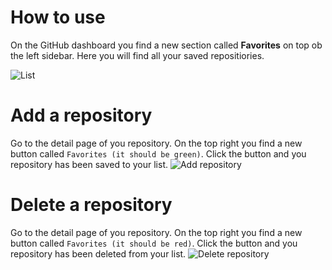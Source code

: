 # How to use
On the GitHub dashboard you find a new section called **Favorites** on top ob the left sidebar. Here you will find all your saved repositiories.

![List](https://emha.dev/gh-favorites/list.png)



# Add a repository
Go to the detail page of you repository. On the top right you find a new button called `Favorites (it should be green)`. Click the button and you repository has been saved to your list.
![Add repository](https://emha.dev/gh-favorites/add.png)



# Delete a repository
Go to the detail page of you repository. On the top right you find a new button called `Favorites (it should be red)`. Click the button and you repository has been deleted from your list.
![Delete repository](https://emha.dev/gh-favorites/delete.png)
